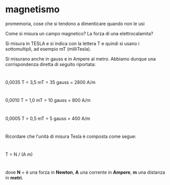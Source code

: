 # magnetismo
promemoria, cose che si tendono a dimenticare quando non le usi


Come si misura un campo magnetico?
La forza di una elettrocalamita?

Si misura in TESLA e si indica con la lettera T e quindi si usano i sottomultipli, ad esempio mT (milliTesla).

Si misurano anche in gauss e in Ampere al metro.
Abbiamo dunque una corrispondenza diretta di seguito riportata:
#
0,0035 T = 3,5 mT = 35 gauss = 2800 A/m
#
0,0010 T = 1,0 mT = 10 gauss = 800 A/m
#
0,0005 T = 0,5 mT =  5 gauss = 400 A/m

#
Ricordare che l'unità di misura Tesla è composta come segue:
#
T = N / (A m)
#
dove **N** = è una forza in **Newton**, **A** una corrente in **Ampere**, **m** una distanza in **metri**.

